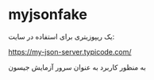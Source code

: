 # myjsonfake
یک ریپوزیتری برای استفاده در سایت: 

https://my-json-server.typicode.com/

به منظور کاربرد به عنوان سرور آزمایش جیسون
